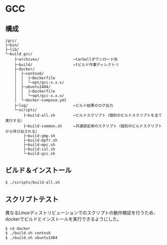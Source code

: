 GCC
===

構成
----

```
/gcc/
├─bin/
├─lib/
└─build_gcc/
    ├─archives/               ←tarballダウンロード先
    ├─build/                  ←tビルド作業ディレクトリ
    ├─docker/
    │  ├─centos6/
    │  │  ├─Dockerfile
    │  │  └─opt/gcc-x.x.x/
    │  ├─ubuntu1404/
    │  │  ├─Dockerfile
    │  │  └─opt/gcc-x.x.x/
    │  └─docker-compose.yml
    ├─log/                    ←ビルド結果のログ出力
    └─scripts/
        ├─build-all.sh        ←ビルドスクリプト（個別のビルドスクリプトを全て実行する）
        ├─build-common.sh     ←共通設定用のスクリプト（個別のビルドスクリプトから呼び出される）
        ├─build-gmp.sh
        ├─build-mpfr.sh
        ├─build-mpc.sh
        ├─build-isl.sh
        └─build-gcc.sh

```


ビルド＆インストール
--------------------

```sh
$ ./scripts/build-all.sh
```

スクリプトテスト
----------------

異なるLinuxディストリビューションでのスクリプトの動作検証を行うため、
dockerでビルドとインストールを実行できるようにした。

```sh
$ cd docker
$ ./build.sh centos6
$ ./build.sh ubuntu1404
```
